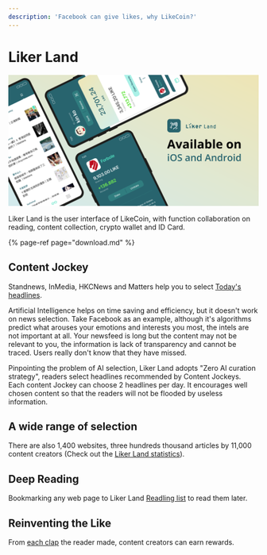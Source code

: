 ```yaml
---
description: 'Facebook can give likes, why LikeCoin?'
---
```


# Liker Land

![](../../.gitbook/assets/likecoin_ad72_appstore_og_ios_android.png)

Liker Land is the user interface of LikeCoin, with function collaboration on reading, content collection, crypto wallet and ID Card.

{% page-ref page="download.md" %}

## **Content Jockey**

Standnews, InMedia, HKCNews and Matters help you to select [Today's headlines](https://docs.like.co/dapp/liker-land/today-headline).

Artificial Intelligence helps on time saving and efficiency, but it doesn't work on news selection. Take Facebook as an example, although it's algorithms predict what arouses your emotions and interests you most, the intels are not important at all. Your newsfeed is long but the content may not be relevant to you, the information is lack of transparency and cannot be traced. Users really don't know that they have missed.

Pinpointing the problem of AI selection, Liker Land adopts "Zero AI curation strategy", readers select headlines recommended by Content Jockeys. Each content Jockey can choose 2 headlines per day. It encourages well chosen content so that the readers will not be flooded by useless information.

## **A wide range of selection** <a id="duo-yuan-xuan-ze"></a>

There are also 1,400 websites, three hundreds thousand articles by 11,000 content creators \(Check out the [Liker Land statistics](https://docs.like.co/dapp/liker-land/real-time-statistics)\).

## Deep Reading

Bookmarking any web page to Liker Land [Readling list](https://docs.like.co/dapp/liker-land/readling-list) to read them later.

## **Reinventing the Like** <a id="hua-zan-wei-shang"></a>

From [each clap](https://docs.like.co/dapp/liker-land/like) the reader made, content creators can earn rewards.

